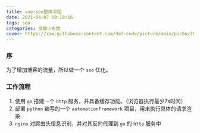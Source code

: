 ```yaml
---
title: vue-seo整体流程
date: 2021-04-07 19:18:16
tags: seo
categories: 捣鼓小东西
cover: https://raw.githubusercontent.com/dmf-code/picture/main/picGo/20210409224341.jpeg
---
```


### 序

为了增加博客的流量，所以做一个 `seo` 优化。


### 工作流程

1. 使用 `go` 搭建一个 `http` 服务，并具备缓存功能。（浏览器执行最少7s时间）
2. 部署 `python` 编写的一个 `automationFramework` 项目，用来执行具体的请求渲染
3. `nginx` 对爬虫头信息识别，并对其反向代理到 `go` 的 `http` 服务中
